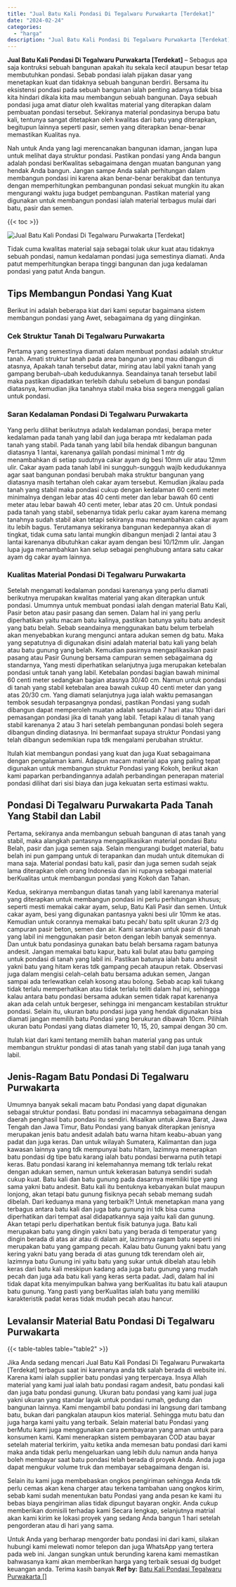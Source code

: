 ```yaml
---
title: "Jual Batu Kali Pondasi Di Tegalwaru Purwakarta [Terdekat]"
date: "2024-02-24"
categories: 
  - "harga"
description: "Jual Batu Kali Pondasi Di Tegalwaru Purwakarta [Terdekat]. Untuk Anda yang berharap mengorder batu pondasi ini dari kami, silakan hubungi kami melewati nomor..."
---
```


**Jual Batu Kali Pondasi Di Tegalwaru Purwakarta \[Terdekat\]** – Sebagus apa saja kontruksi sebuah bangunan apakah itu sekala kecil ataupun besar tetap membutuhkan pondasi. Sebab pondasi ialah pijakan dasar yang menetapkan kuat dan tidaknya sebuah bangunan berdiri. Bersama itu eksistensi pondasi pada sebuah bangunan ialah penting adanya tidak bisa kita hindari dikala kita mau membangun sebuah bangunan. Daya sebuah pondasi juga amat diatur oleh kwalitas material yang diterapkan dalam pembuatan pondasi tersebut. Sekiranya material pondasinya berupa batu kali, tentunya sangat ditetapkan oleh kwalitas dari batu yang diterapkan, begitupun lainnya seperti pasir, semen yang diterapkan benar-benar memastikan Kualitas nya.

Nah untuk Anda yang lagi merencanakan bangunan idaman, jangan lupa untuk melihat daya struktur pondasi. Pastikan pondasi yang Anda bangun adalah pondasi berKwalitas sebagaimana dengan muatan bangunan yang hendak Anda bangun. Jangan sampe Anda salah perhitungan dalam membangun pondasi ini karena akan benar-benar berakibat dan tentunya dengan memperhitungkan pembangunan pondasi sekuat mungkin itu akan mengurangi waktu juga budget pembangunan. Pastikan material yang digunakan untuk membangun pondasi ialah material terbagus mulai dari batu, pasir dan semen.

{{< toc >}}

![Jual Batu Kali Pondasi Di Tegalwaru Purwakarta [Terdekat]](/images/jual-batu-kali-26.png)

Tidak cuma kwalitas material saja sebagai tolak ukur kuat atau tidaknya sebuah pondasi, namun kedalaman pondasi juga semestinya diamati. Anda patut memperhitungkan berapa tinggi bangunan dan juga kedalaman pondasi yang patut Anda bangun.

## Tips Membangun Pondasi Yang Kuat

Berikut ini adalah beberapa kiat dari kami seputar bagaimana sistem membangun pondasi yang Awet, sebagaimana dg yang diinginkan.

### Cek Struktur Tanah Di Tegalwaru Purwakarta

Pertama yang semestinya diamati dalam membuat pondasi adalah struktur tanah. Amati struktur tanah pada area bangunan yang mau dibangun di atasnya, Apakah tanah tersebut datar, miring atau labil yakni tanah yang gampang berubah-ubah kedudukannya. Seandainya tanah tersebut labil maka pastikan dipadatkan terlebih dahulu sebelum di bangun pondasi diatasnya, kemudian jika tanahnya stabil maka bisa segera menggali galian untuk pondasi.

### Saran Kedalaman Pondasi Di Tegalwaru Purwakarta

Yang perlu dilihat berikutnya adalah kedalaman pondasi, berapa meter kedalaman pada tanah yang labil dan juga berapa mtr kedalaman pada tanah yang stabil. Pada tanah yang labil bila hendak dibangun bangunan diatasnya 1 lantai, karenanya galilah pondasi minimal 1 mtr dg menambahkan di setiap sudutnya cakar ayam dg besi 10mm ulir atau 12mm ulir. Cakar ayam pada tanah labil ini sungguh-sungguh wajib kedudukannya agar saat bangunan pondasi berubah maka struktur bangunan yang diatasnya masih tertahan oleh cakar ayam tersebut. Kemudian jikalau pada tanah yang stabil maka pondasi cukup dengan kedalaman 60 centi meter minimalnya dengan lebar atas 40 centi meter dan lebar bawah 60 centi meter atau lebar bawah 40 centi meter, lebar atas 20 cm. Untuk pondasi pada tanah yang stabil, sebenarnya tidak perlu cakar ayam karena memang tanahnya sudah stabil akan tetapi sekiranya mau menambahkan cakar ayam itu lebih bagus. Terutamanya sekiranya bangunan kedepannya akan di tingkat, tidak cuma satu lantai mungkin dibangun menjadi 2 lantai atau 3 lantai karenanya dibutuhkan cakar ayam dengan besi 10/12mm ulir. Jangan lupa juga menambahkan kan selup sebagai penghubung antara satu cakar ayam dg cakar ayam lainnya.

### Kualitas Material Pondasi Di Tegalwaru Purwakarta

Setelah mengamati kedalaman pondasi karenanya yang perlu diamati berikutnya merupakan kwalitas material yang akan diterapkan untuk pondasi. Umumnya untuk membuat pondasi ialah dengan material Batu Kali, Pasir beton atau pasir pasang dan semen. Dalam hal ini yang perlu diperhatikan yaitu macam batu kalinya, pastikan batunya yaitu batu andesit yang batu belah. Sebab seandainya menggunakan batu belum terbelah akan menyebabkan kurang mengunci antara adukan semen dg batu. Maka yang sepatutnya di digunakan disini adalah material batu kali yang belah atau batu gunung yang belah. Kemudian pasirnya mengaplikasikan pasir pasang atau Pasir Gunung bersama campuran semen sebagaimana dg standarnya, Yang mesti diperhatikan selanjutnya juga merupakan ketebalan pondasi untuk tanah yang labil. Ketebalan pondasi bagian bawah minimal 60 centi meter sedangkan bagian atasnya 30/40 cm. Namun untuk pondasi di tanah yang stabil ketebalan area bawah cukup 40 centi meter dan yang atas 20/30 cm. Yang diamati selanjutnya juga ialah waktu pemasangan tembok sesudah terpasangnya pondasi, pastikan Pondasi yang sudah dibangun dapat memperoleh muatan adalah sesudah 7 hari atau 10hari dari pemasangan pondasi jika di tanah yang labil. Tetapi kalau di tanah yang stabil karenanya 2 atau 3 hari setelah pembangunan pondasi boleh segera dibangun dinding diatasnya. Ini bermanfaat supaya struktur Pondasi yang telah dibangun sedemikian rupa tdk mengalami perubahan struktur.

Itulah kiat membangun pondasi yang kuat dan juga Kuat sebagaimana dengan pengalaman kami. Adapun macam material apa yang paling tepat digunakan untuk membangun struktur Pondasi yang Kokoh, berikut akan kami paparkan perbandingannya adalah perbandingan penerapan material pondasi dilihat dari sisi biaya dan juga kekuatan serta estimasi waktu.

## Pondasi Di Tegalwaru Purwakarta Pada Tanah Yang Stabil dan Labil

Pertama, sekiranya anda membangun sebuah bangunan di atas tanah yang stabil, maka alangkah pantasnya mengaplikasikan material pondasi Batu Belah, pasir dan juga semen saja. Selain mengurangi budget material, batu belah ini pun gampang untuk di terapankan dan mudah untuk ditemukan di mana saja. Material pondasi batu kali, pasir dan juga semen sudah sejak lama diterapkan oleh orang Indonesia dan ini rupanya sebagai material berKualitas untuk membangun pondasi yang Kokoh dan Tahan.

Kedua, sekiranya membangun diatas tanah yang labil karenanya material yang diterapkan untuk membangun pondasi ini perlu perhitungan khusus; seperti mesti memakai cakar ayam, selup, Batu Kali Pasir dan semen. Untuk cakar ayam, besi yang digunakan pantasnya yakni besi ulir 10mm ke atas. Kemudian untuk corannya memakai batu pecah/ batu split ukuran 2/3 dg campuran pasir beton, semen dan air. Kami sarankan untuk pasir di tanah yang labil ini menggunakan pasir beton dengan lebih banyak semennya. Dan untuk batu pondasinya gunakan batu belah bersama ragam batunya andesit. Jangan memakai batu kapur, batu kali bulat atau batu gamping untuk pondasi di tanah yang labil ini. Pastikan batunya ialah batu andesit yakni batu yang hitam keras tdk gampang pecah ataupun retak. Observasi juga dalam mengisi celah-celah batu bersama adukan semen, Jangan sampai ada terlewatkan celah kosong atau bolong. Sebab acap kali tukang tidak terlalu memperhatikan atau tidak terlalu teliti dalam hal ini, sehingga kalau antara batu pondasi bersama adukan semen tidak rapat karenanya akan ada celah untuk bergeser, sehingga ini mengancam kestabilan struktur pondasi. Selain itu, ukuran batu pondasi juga yang hendak digunakan bisa diamati jangan memilih batu Pondasi yang berukuran dibawah 10cm. Pilihlah ukuran batu Pondasi yang diatas diameter 10, 15, 20, sampai dengan 30 cm.

Itulah kiat dari kami tentang memilih bahan material yang pas untuk membangun struktur pondasi di atas tanah yang stabil dan juga tanah yang labil.

## Jenis-Ragam Batu Pondasi Di Tegalwaru Purwakarta

Umumnya banyak sekali macam batu Pondasi yang dapat digunakan sebagai struktur pondasi. Batu pondasi ini macamnya sebagaimana dengan daerah penghasil batu pondasi itu sendiri. Misalkan untuk Jawa Barat, Jawa Tengah dan Jawa Timur, Batu Pondasi yang banyak diterapkan jenisnya merupakan jenis batu andesit adalah batu warna hitam keabu-abuan yang padat dan juga keras. Dan untuk wilayah Sumatera, Kalimantan dan juga kawasan lainnya yang tdk mempunyai batu hitam, lazimnya menerapkan batu pondasi dg tipe batu karang ialah batu pondasi berwarna putih tetapi keras. Batu pondasi karang ini kelemahannya memang tdk terlalu rekat dengan adukan semen, namun untuk kekerasan batunya sendiri sudah cukup kuat. Batu kali dan batu gunung pada dasarnya memiliki tipe yang sama yakni batu andesit. Batu kali itu bentuknya kebanyakan bulat maupun lonjong, akan tetapi batu gunung fisiknya pecah sebab memang sudah dibelah. Dari keduanya mana yang terbaik?! Untuk menetapkan mana yang terbagus antara batu kali dan juga batu gunung ini tdk bisa cuma diperhatikan dari tempat asal didapatkannya saja yaitu kali dan gunung. Akan tetapi perlu diperhatikan bentuk fisik batunya juga. Batu kali merupakan batu yang dingin yakni batu yang berada di temperatur yang dingin berada di atas air atau di dalam air, lazimnya ragam batu seperti ini merupakan batu yang gampang pecah. Kalau batu Gunung yakni batu yang kering yakni batu yang berada di atas gunung tdk terendam oleh air, lazimnya batu Gunung ini yaitu batu yang sukar untuk dibelah atau lebih keras dari batu kali meskipun kadang ada juga batu gunung yang mudah pecah dan juga ada batu kali yang keras serta padat. Jadi, dalam hal ini tidak dapat kita menyimpulkan bahwa yang berKualitas itu batu kali ataupun batu gunung. Yang pasti yang berKualitas ialah batu yang memiliki karakteristik padat keras tidak mudah pecah atau hancur.

## Levalansir Material Batu Pondasi Di Tegalwaru Purwakarta

{{< table-tables table="table2" >}}

Jika Anda sedang mencari Jual Batu Kali Pondasi Di Tegalwaru Purwakarta \[Terdekat\] terbagus saat ini karenanya anda tdk salah berada di website ini. Karena kami ialah supplier batu pondasi yang terpercaya. Insya Allah material yang kami jual ialah batu pondasi ragam andesit, batu pondasi kali dan juga batu pondasi gunung. Ukuran batu pondasi yang kami jual juga yakni ukuran yang standar layak untuk pondasi rumah, gedung dan bangunan lainnya. Kami mengambil batu pondasi ini langsung dari tambang batu, bukan dari pangkalan ataupun kios material. Sehingga mutu batu dan juga harga kami yaitu yang terbaik. Selain material batu Pondasi yang berMutu kami juga menggunakan cara pembayaran yang aman untuk para konsumen kami. Kami menerapkan sistem pembayaran COD atau bayar setelah material terkirim, yaitu ketika anda memesan batu pondasi dari kami maka anda tidak perlu mengeluarkan uang lebih dulu namun anda hanya boleh membayar saat batu pondasi telah berada di proyek Anda. Anda juga dapat mengukur volume truk dan membayar sebagaimana dengan isi.

Selain itu kami juga membebaskan ongkos pengiriman sehingga Anda tdk perlu cemas akan kena charger atau terkena tambahan uang ongkos kirim, sebab kami sudah menentukan batu Pondasi yang anda pesan ke kami itu bebas biaya pengiriman alias tidak dipungut bayaran ongkir. Anda cukup memberikan domisili terhadap kami Secara lengkap, selanjutnya matrial akan kami kirim ke lokasi proyek yang sedang Anda bangun 1 hari setelah pengorderan atau di hari yang sama.

Untuk Anda yang berharap mengorder batu pondasi ini dari kami, silakan hubungi kami melewati nomor telepon dan juga WhatsApp yang tertera pada web ini. Jangan sungkan untuk berunding karena kami memastikan bahwasanya kami akan memberikan harga yang terbaik sesuai dg budget keuangan anda. Terima kasih banyak
**Ref by:** [Batu Kali Pondasi Tegalwaru Purwakarta []](https://id.wikipedia.org/wiki/Batu)
